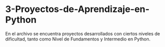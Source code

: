 # 3-Proyectos-de-Aprendizaje-en-Python

En el archivo se encuentra proyectos desarrollados con ciertos niveles de dificultad, tanto como Nivel de Fundamentos y Intermedio en Python.
